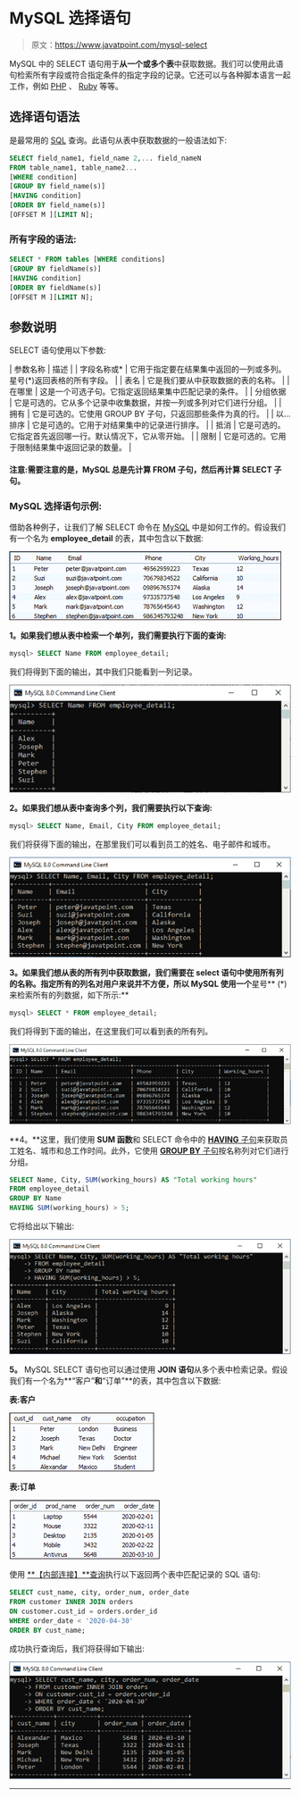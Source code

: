 # MySQL 选择语句

> 原文：<https://www.javatpoint.com/mysql-select>

MySQL 中的 SELECT 语句用于**从一个或多个表**中获取数据。我们可以使用此语句检索所有字段或符合指定条件的指定字段的记录。它还可以与各种脚本语言一起工作，例如 [PHP](https://www.javatpoint.com/php-tutorial) 、 [Ruby](https://www.javatpoint.com/ruby-tutorial) 等等。

## 选择语句语法

是最常用的 [SQL](https://www.javatpoint.com/sql-tutorial) 查询。此语句从表中获取数据的一般语法如下:

```sql
SELECT field_name1, field_name 2,... field_nameN 
FROM table_name1, table_name2...
[WHERE condition]
[GROUP BY field_name(s)]
[HAVING condition] 
[ORDER BY field_name(s)]
[OFFSET M ][LIMIT N];

```

### 所有字段的语法:

```sql
SELECT * FROM tables [WHERE conditions]
[GROUP BY fieldName(s)]
[HAVING condition] 
[ORDER BY fieldName(s)]
[OFFSET M ][LIMIT N];

```

## 参数说明

SELECT 语句使用以下参数:

| 参数名称 | 描述 |
| 字段名称或* | 它用于指定要在结果集中返回的一列或多列。星号(*)返回表格的所有字段。 |
| 表名 | 它是我们要从中获取数据的表的名称。 |
| 在哪里 | 这是一个可选子句。它指定返回结果集中匹配记录的条件。 |
| 分组依据 | 它是可选的。它从多个记录中收集数据，并按一列或多列对它们进行分组。 |
| 拥有 | 它是可选的。它使用 GROUP BY 子句，只返回那些条件为真的行。 |
| 以...排序 | 它是可选的。它用于对结果集中的记录进行排序。 |
| 抵消 | 它是可选的。它指定首先返回哪一行。默认情况下，它从零开始。 |
| 限制 | 它是可选的。它用于限制结果集中返回记录的数量。 |

#### 注意:需要注意的是，MySQL 总是先计算 FROM 子句，然后再计算 SELECT 子句。

### MySQL 选择语句示例:

借助各种例子，让我们了解 SELECT 命令在 [MySQL](https://www.javatpoint.com/mysql-tutorial) 中是如何工作的。假设我们有一个名为 **employee_detail** 的表，其中包含以下数据:

![MySQL SELECT Statement](img/b0851728542dca2962b00c1424a2a491.png)

**1。**如果我们想从表中检索一个**单列，我们需要执行下面的查询:**

```sql
mysql> SELECT Name FROM employee_detail;

```

我们将得到下面的输出，其中我们只能看到一列记录。

![MySQL SELECT Statement](img/91b4a996fa0d25efc24025084e122c18.png)

**2。**如果我们想从表中查询**多个列，我们需要执行以下查询:**

```sql
mysql> SELECT Name, Email, City FROM employee_detail;

```

我们将获得下面的输出，在那里我们可以看到员工的姓名、电子邮件和城市。

![MySQL SELECT Statement](img/903a4c30f978ff4876896088658955e6.png)

**3。**如果我们想从表的所有列**中获取数据，我们需要在 select 语句中使用所有列的名称。指定所有的列名对用户来说并不方便，所以 MySQL 使用一个**星号** (*)来检索所有的列数据，如下所示:**

```sql
mysql> SELECT * FROM employee_detail;

```

我们将得到下面的输出，在这里我们可以看到表的所有列。

![MySQL SELECT Statement](img/393d5097f60c689d21fa0c4c77e84677.png)

**4。**这里，我们使用 **SUM 函数**和 SELECT 命令中的 [**HAVING** 子句](https://www.javatpoint.com/mysql-having)来获取员工姓名、城市和总工作时间。此外，它使用 [**GROUP BY** 子句](https://www.javatpoint.com/mysql-group-by)按名称列对它们进行分组。

```sql
SELECT Name, City, SUM(working_hours) AS "Total working hours"  
FROM employee_detail  
GROUP BY Name  
HAVING SUM(working_hours) > 5;

```

它将给出以下输出:

![MySQL SELECT Statement](img/001ae1fc60bd18665c73983c4bbe8c31.png)

**5。** MySQL SELECT 语句也可以通过使用 **JOIN 语句**从多个表中检索记录。假设我们有一个名为**“客户”**和**“订单”**的表，其中包含以下数据:

**表:客户**

![MySQL SELECT Statement](img/738c39a82a3bee17e4e7143492ffa92b.png)

**表:订单**

![MySQL SELECT Statement](img/d785429b0e30ff0a47b8008baa46cfb0.png)

使用 [**【内部连接】**查询](https://www.javatpoint.com/mysql-inner-join)执行以下返回两个表中匹配记录的 SQL 语句:

```sql
SELECT cust_name, city, order_num, order_date
FROM customer INNER JOIN orders 
ON customer.cust_id = orders.order_id
WHERE order_date < '2020-04-30'
ORDER BY cust_name;

```

成功执行查询后，我们将获得如下输出:

![MySQL SELECT Statement](img/993b8a99670af38d346096b796cf4f60.png)

* * *